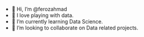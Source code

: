 - 👋 Hi, I’m @ferozahmad
- 👀 I love playing with data.
- 🌱 I’m currently learning Data Science.
- 💞️ I’m looking to collaborate on Data related projects.


<!---
ferozqureshi/ferozqureshi is a ✨ special ✨ repository because its `README.md` (this file) appears on your GitHub profile.
You can click the Preview link to take a look at your changes.
--->
